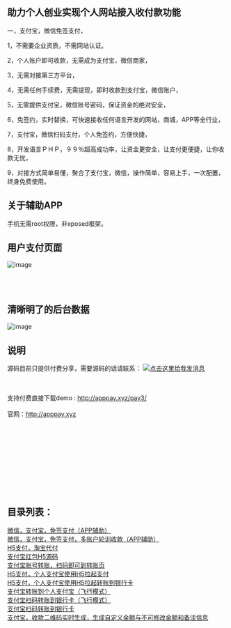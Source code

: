 助力个人创业实现个人网站接入收付款功能
-

一，支付宝，微信免签支付，

1，不需要企业资质，不需网站认证。

2，个人账户即可收款，无需成为支付宝，微信商家，

3，无需对接第三方平台，

4，无需任何手续费，无需提现，即时收款到支付宝，微信账户，

5，无需提供支付宝，微信账号密码，保证资金的绝对安全，

6，免签约，实时替换，可快速接收任何语言开发的网站，商城，APP等全行业，

7，支付宝，微信扫码支付，个人免签约，方便快捷，

8，开发语言ＰＨＰ，９９％超高成功率，让资金更安全，让支付更便捷，让你收款无忧，

9，对接方式简单易懂，聚合了支付宝，微信，操作简单，容易上手，一次配置，终身免费使用。


关于辅助APP
-
手机无需root权限，非xposed框架。


用户支付页面
-

![image](http://www.apppay.xyz/index/githubimg/pay/pay1.jpg)

<br>
<br>

清晰明了的后台数据
-

![image](http://www.apppay.xyz/index/githubimg/pay/admin.png)




说明
-

源码目前只提供付费分享，需要源码的话请联系： <a target="_blank" href="http://wpa.qq.com/msgrd?v=3&uin=754219009&site=qq&menu=yes"><img border="0" src="http://wpa.qq.com/pa?p=2:754219009:51" alt="点击这里给我发消息" title="点击这里给我发消息"/></a>

<br>
<br>
支持付费直接下载demo :  <a href="http://apppay.xyz/pay3/">http://apppay.xyz/pay3/</a>
<br>
<br>
官网：<a href="http://apppay.xyz">http://apppay.xyz</a>
<br>
<br>
<br>
<br>
<br>
<br>
<br>
<br>
<br>
<br>
<br>
<h2>目录列表：</h2>
<a href="https://github.com/apppay/pay">微信，支付宝，免签支付（APP辅助）</a><br>
<a href="https://github.com/apppay/ManyUsers">微信，支付宝，免签支付，多账户轮训收款（APP辅助）</a><br>
<a href="https://github.com/apppay/dfpay">H5支付，淘宝代付</a><br>
<a href="https://github.com/apppay/payai">支付宝红包H5源码</a><br>
<a href="https://github.com/apppay/ailpaygm">支付宝账号转账，扫码即可到转账页</a><br>
<a href="https://github.com/apppay/h5pay">H5支付，个人支付宝使用H5拉起支付</a><br>
<a href="https://github.com/apppay/h5toyh">H5支付，个人支付宝使用H5拉起转账到银行卡</a><br>
<a href="https://github.com/apppay/zztopayfx">支付宝转账到个人支付宝（飞行模式）</a><br>
<a href="https://github.com/apppay/h5toyhfx">支付宝扫码转账到银行卡（飞行模式）</a><br>
<a href="https://github.com/apppay/zztoyh">支付宝扫码转账到银行卡</a><br>
<a href="https://github.com/apppay/zhifubao">支付宝，收款二维码实时生成，生成自定义金额与不可修改金额和备注信息</a><br>









